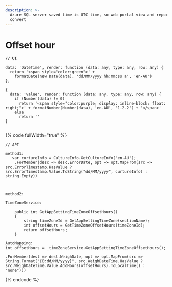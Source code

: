 ```yaml
---
description: >-
  Azure SQL server saved time is UTC time, so web portal view and report need to
  convert
---
```


# Offset hour

<pre data-full-width="true"><code><strong>// UI
</strong><strong>  
</strong>data: 'DateTime', render: function (data: any, type: any, row: any) {
  return '&#x3C;span style="color:green">' +
    formatDate(new Date(data), 'dd/MM/yyyy hh:mm:ss a', 'en-AU')
},

{
  data: 'value', render: function (data: any, type: any, row: any) {
    if (Number(data) != 0)
      return '&#x3C;span style="color:purple; display: inline-block; float: right;">' + formatNumber(Number(data), 'en-AU', '1.2-2') + '&#x3C;/span>'
    else
      return ''
}
  
</code></pre>



{% code fullWidth="true" %}
```
// API

method1: 
   var curtureInfo = CultureInfo.GetCultureInfo("en-AU");
    .ForMember(desc => desc.ErrorDate, opt => opt.MapFrom(src => src.ErrorTimestamp.HasValue ? src.ErrorTimestamp.Value.ToString("dd/MM/yyyy", curtureInfo) : string.Empty))



method2:

TimeZoneService:

    public int GetAppSettingTimeZoneOffsetHours()
    {
        string timeZoneId = GetAppSettingTimeZone(sectionName);
        int offsetHours = GetTimeZoneOffsetHours(timeZoneId);
        return offsetHours;
    }

AutoMapping:
int offsetHours = _timeZoneService.GetAppSettingTimeZoneOffsetHours();

.ForMember(dest => dest.WeighDate, opt => opt.MapFrom(src => String.Format("{0:dd/MM/yyyy}", src.WeighDateTime.HasValue ? src.WeighDateTime.Value.AddHours(offsetHours).ToLocalTime() : "none")))

```
{% endcode %}
